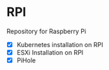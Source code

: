 # RPI

Repository for Raspberry Pi

- [x] Kubernetes installation on RPI
- [x] ESXi Installation on RPI
- [x] PiHole

